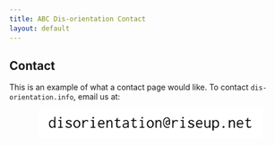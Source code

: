 ```yaml
---
title: ABC Dis-orientation Contact
layout: default
---
```


## Contact

This is an example of what a contact page would like. To contact `dis-orientation.info`, email us at:

<img src="/images/contact.gif" width="400" alt="contact" style="display: block;margin-left: auto;margin-right: auto;background-color:#EEE9CA" /> 
